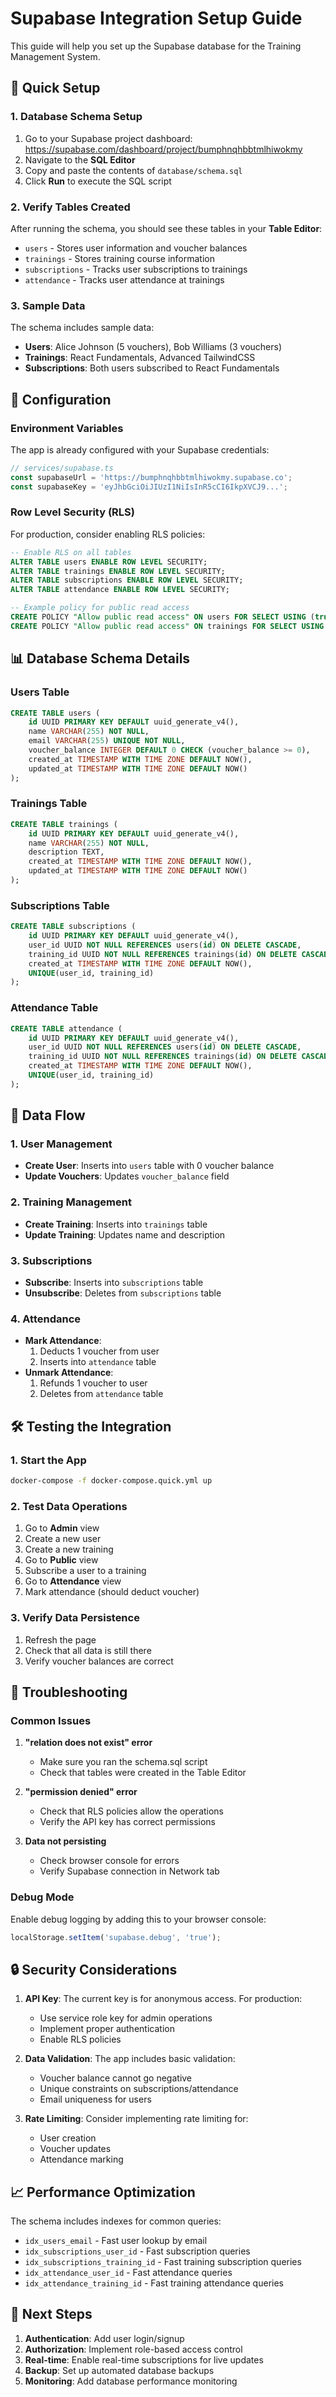 # Supabase Integration Setup Guide

This guide will help you set up the Supabase database for the Training Management System.

## 🚀 Quick Setup

### 1. Database Schema Setup

1. Go to your Supabase project dashboard: https://supabase.com/dashboard/project/bumphnqhbbtmlhiwokmy
2. Navigate to the **SQL Editor**
3. Copy and paste the contents of `database/schema.sql`
4. Click **Run** to execute the SQL script

### 2. Verify Tables Created

After running the schema, you should see these tables in your **Table Editor**:

- `users` - Stores user information and voucher balances
- `trainings` - Stores training course information
- `subscriptions` - Tracks user subscriptions to trainings
- `attendance` - Tracks user attendance at trainings

### 3. Sample Data

The schema includes sample data:
- **Users**: Alice Johnson (5 vouchers), Bob Williams (3 vouchers)
- **Trainings**: React Fundamentals, Advanced TailwindCSS
- **Subscriptions**: Both users subscribed to React Fundamentals

## 🔧 Configuration

### Environment Variables

The app is already configured with your Supabase credentials:

```typescript
// services/supabase.ts
const supabaseUrl = 'https://bumphnqhbbtmlhiwokmy.supabase.co';
const supabaseKey = 'eyJhbGciOiJIUzI1NiIsInR5cCI6IkpXVCJ9...';
```

### Row Level Security (RLS)

For production, consider enabling RLS policies:

```sql
-- Enable RLS on all tables
ALTER TABLE users ENABLE ROW LEVEL SECURITY;
ALTER TABLE trainings ENABLE ROW LEVEL SECURITY;
ALTER TABLE subscriptions ENABLE ROW LEVEL SECURITY;
ALTER TABLE attendance ENABLE ROW LEVEL SECURITY;

-- Example policy for public read access
CREATE POLICY "Allow public read access" ON users FOR SELECT USING (true);
CREATE POLICY "Allow public read access" ON trainings FOR SELECT USING (true);
```

## 📊 Database Schema Details

### Users Table
```sql
CREATE TABLE users (
    id UUID PRIMARY KEY DEFAULT uuid_generate_v4(),
    name VARCHAR(255) NOT NULL,
    email VARCHAR(255) UNIQUE NOT NULL,
    voucher_balance INTEGER DEFAULT 0 CHECK (voucher_balance >= 0),
    created_at TIMESTAMP WITH TIME ZONE DEFAULT NOW(),
    updated_at TIMESTAMP WITH TIME ZONE DEFAULT NOW()
);
```

### Trainings Table
```sql
CREATE TABLE trainings (
    id UUID PRIMARY KEY DEFAULT uuid_generate_v4(),
    name VARCHAR(255) NOT NULL,
    description TEXT,
    created_at TIMESTAMP WITH TIME ZONE DEFAULT NOW(),
    updated_at TIMESTAMP WITH TIME ZONE DEFAULT NOW()
);
```

### Subscriptions Table
```sql
CREATE TABLE subscriptions (
    id UUID PRIMARY KEY DEFAULT uuid_generate_v4(),
    user_id UUID NOT NULL REFERENCES users(id) ON DELETE CASCADE,
    training_id UUID NOT NULL REFERENCES trainings(id) ON DELETE CASCADE,
    created_at TIMESTAMP WITH TIME ZONE DEFAULT NOW(),
    UNIQUE(user_id, training_id)
);
```

### Attendance Table
```sql
CREATE TABLE attendance (
    id UUID PRIMARY KEY DEFAULT uuid_generate_v4(),
    user_id UUID NOT NULL REFERENCES users(id) ON DELETE CASCADE,
    training_id UUID NOT NULL REFERENCES trainings(id) ON DELETE CASCADE,
    created_at TIMESTAMP WITH TIME ZONE DEFAULT NOW(),
    UNIQUE(user_id, training_id)
);
```

## 🔄 Data Flow

### 1. User Management
- **Create User**: Inserts into `users` table with 0 voucher balance
- **Update Vouchers**: Updates `voucher_balance` field

### 2. Training Management
- **Create Training**: Inserts into `trainings` table
- **Update Training**: Updates name and description

### 3. Subscriptions
- **Subscribe**: Inserts into `subscriptions` table
- **Unsubscribe**: Deletes from `subscriptions` table

### 4. Attendance
- **Mark Attendance**: 
  1. Deducts 1 voucher from user
  2. Inserts into `attendance` table
- **Unmark Attendance**:
  1. Refunds 1 voucher to user
  2. Deletes from `attendance` table

## 🛠️ Testing the Integration

### 1. Start the App
```bash
docker-compose -f docker-compose.quick.yml up
```

### 2. Test Data Operations
1. Go to **Admin** view
2. Create a new user
3. Create a new training
4. Go to **Public** view
5. Subscribe a user to a training
6. Go to **Attendance** view
7. Mark attendance (should deduct voucher)

### 3. Verify Data Persistence
1. Refresh the page
2. Check that all data is still there
3. Verify voucher balances are correct

## 🚨 Troubleshooting

### Common Issues

1. **"relation does not exist" error**
   - Make sure you ran the schema.sql script
   - Check that tables were created in the Table Editor

2. **"permission denied" error**
   - Check that RLS policies allow the operations
   - Verify the API key has correct permissions

3. **Data not persisting**
   - Check browser console for errors
   - Verify Supabase connection in Network tab

### Debug Mode

Enable debug logging by adding this to your browser console:
```javascript
localStorage.setItem('supabase.debug', 'true');
```

## 🔒 Security Considerations

1. **API Key**: The current key is for anonymous access. For production:
   - Use service role key for admin operations
   - Implement proper authentication
   - Enable RLS policies

2. **Data Validation**: The app includes basic validation:
   - Voucher balance cannot go negative
   - Unique constraints on subscriptions/attendance
   - Email uniqueness for users

3. **Rate Limiting**: Consider implementing rate limiting for:
   - User creation
   - Voucher updates
   - Attendance marking

## 📈 Performance Optimization

The schema includes indexes for common queries:
- `idx_users_email` - Fast user lookup by email
- `idx_subscriptions_user_id` - Fast subscription queries
- `idx_subscriptions_training_id` - Fast training subscription queries
- `idx_attendance_user_id` - Fast attendance queries
- `idx_attendance_training_id` - Fast training attendance queries

## 🎯 Next Steps

1. **Authentication**: Add user login/signup
2. **Authorization**: Implement role-based access control
3. **Real-time**: Enable real-time subscriptions for live updates
4. **Backup**: Set up automated database backups
5. **Monitoring**: Add database performance monitoring

